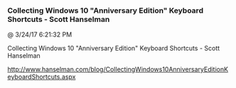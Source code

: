 ﻿

### Collecting Windows 10 "Anniversary Edition" Keyboard Shortcuts - Scott Hanselman
@ 3/24/17 6:21:32 PM

Collecting Windows 10 "Anniversary Edition" Keyboard Shortcuts - Scott
Hanselman


http://www.hanselman.com/blog/CollectingWindows10AnniversaryEditionKeyboardShortcuts.aspx


